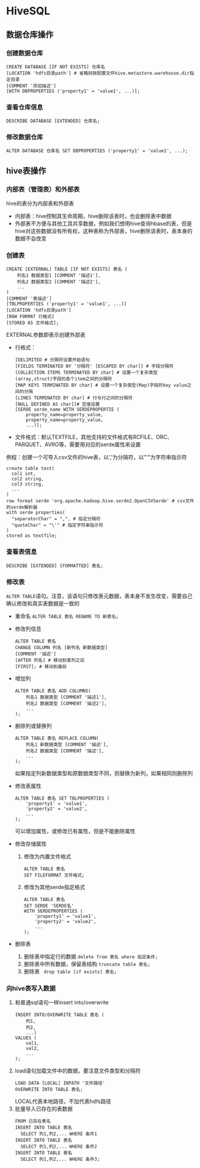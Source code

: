 # HiveSQL
## 数据仓库操作
### 创建数据仓库
```
CREATE DATABASE [IF NOT EXISTS] 仓库名
[LOCATION 'hdfs目录path'] # 省略则按配置文件hive.metastore.warehouse.dir指定目录
[COMMENT '添加描述']
[WITH DBPROPERTIES ('property1' = 'value1', ...)];
```
### 查看仓库信息
```
DESCRIBE DATABASE [EXTENDED] 仓库名;
```
### 修改数据仓库
```
ALTER DATABASE 仓库名 SET DBPROPERTIES ('property1' = 'value1', ...);
```
## hive表操作
### 内部表（管理表）和外部表
hive的表分为内部表和外部表
* 内部表：hive控制其生命周期，hive删除该表时，也会删除表中数据
* 外部表不方便与其他工具共享数据，例如我们想用hive查询hbase的表，但是hive对这些数据没有所有权，这种表称为外部表，hive删除该表时，表本身的数据不会改变

### 创建表
```
CREATE [EXTERNAL] TABLE [IF NOT EXISTS] 表名 (
    列名1 数据类型1 [COMMENT '描述1'],
    列名2 数据类型2 [COMMENT '描述2'],
    ...
)
[COMMENT '表描述']
[TBLPROPERTIES ('property1' = 'value1', ...)]
[LOCATION 'hdfs目录path']
[ROW FORMAT 行格式]
[STORED AS 文件格式];
```
EXTERNAL参数即表示创建外部表
* 行格式：
  ```
  [DELIMITED # 分隔符设置开始语句
  [FIELDS TERMINATED BY '分隔符' [ESCAPED BY char]] # 字段分隔符
  [COLLECTION ITEMS TERMINATED BY char] # 设置一个复杂类型(array,struct)字段的各个item之间的分隔符
  [MAP KEYS TERMINATED BY char] # 设置一个复杂类型(Map)字段的key value之间的分隔
  [LINES TERMINATED BY char] # 行与行之间的分隔符
  [NULL DEFINED AS char]]# 空值设置
  [SERDE serde_name WITH SERDEPROPERTIE (
      property_name=property_value,
      property_name=property_value,
      ...)];
  ```
* 文件格式：默认TEXTFILE，其他支持的文件格式有RCFILE、ORC、PARQUET、AVRO等，需要用对应的serde属性来设置

例程：创建一个可导入csv文件的hive表，以','为分隔符，以"'"为字符串指示符
```
create table test(
  col1 int,
  col2 string,
  col3 string,
  ...
)
row format serde 'org.apache.hadoop.hive.serde2.OpenCSVSerde' # csv文件的serde解析器
with serde properties(
  "separatorChar" = ",", # 指定分隔符
  "quoteChar" = "\'" # 指定字符串指示符
)
stored as textfile;
```
### 查看表信息
```
DESCRIBE [EXTENDED] [FORMATTED] 表名;
```
### 修改表
```ALTER TABLE```语句。注意，该语句只修改表元数据，表本身不发生改变，需要自己确认修改和真实表数据是一致的
* 重命名
  ```ALTER TABLE 表名 RENAME TO 新表名;```
* 修改列信息
  ```
  ALTER TABLE 表名
  CHANGE COLUMN 列名 [新列名 新数据类型]
  [COMMENT '描述']
  [AFTER 列名] # 移动到某列之后
  [FIRST]; # 移动到最前
  ```
* 增加列
  ```
  ALTER TABLE 表名 ADD COLUMNS(
      列名1 数据类型 [COMMENT '描述1'],
      列名2 数据类型 [COMMENT '描述2'],
      ...
  );
  ```
* 删除列或替换列
  ```
  ALTER TABLE 表名 REPLACE COLUMN(
      列名1 新数据类型 [COMMENT '描述'],
      列名2 数据类型 [COMMENT '描述'],
      ...
  );
  ```
  如果指定列新数据类型和原数据类型不同，则替换为新列，如果相同则删除列
* 修改表属性
  ```
  ALTER TABLE 表名 SET TBLPROPERTIES (
      'property1' = 'value1',
      'property2' = 'value2',
      ...
  );
  ```
  可以增加属性，或修改已有属性，但是不能删除属性
* 修改存储属性
  1. 修改为内置文件格式
     ```
     ALTER TABLE 表名
     SET FILEFORMAT 文件格式;
     ```
  2. 修改为其他serde指定格式
     ```
     ALTER TABLE 表名
     SET SERDE 'SERDE名'
     WITH SERDEPROPERTIES (
         'property1' = 'value1',
         'property2' = 'value2',
         ...
     );
     ```

* 删除表
  1. 删除表中指定行的数据
     ```delete from 表名 where 指定条件;```
  2. 删除表中所有数据，保留表结构
     ```truncate table 表名;```
  3. 删除表
     ``` drop table [if exists] 表名;```

### 向hive表写入数据
1. 和普通sql语句一样insert into/overwrite
   ```
   INSERT INTO/OVERWRITE TABLE 表名 (
       列1,
       列2,
       ...) 
   VALUES (
       val1,
       val2,
       ...
   );
   ```
2. load语句加载文件中的数据，要注意文件类型和分隔符
   ```
   LOAD DATA [LOCAL] INPATH '文件路径'
   OVERWRITE INTO TABLE 表名;
   ```
   LOCAL代表本地路径，不加代表hdfs路径
3. 批量导入已存在的表数据
   ```
   FROM 已存在表名
   INSERT INTO TABLE 表名
     SELECT 列1,列2,... WHERE 条件1
   INSERT INTO TABLE 表名
     SELECT 列1,列2,... WHERE 条件2
   INSERT INTO TABLE 表名
     SELECT 列1,列2,... WHERE 条件3;
   ```

